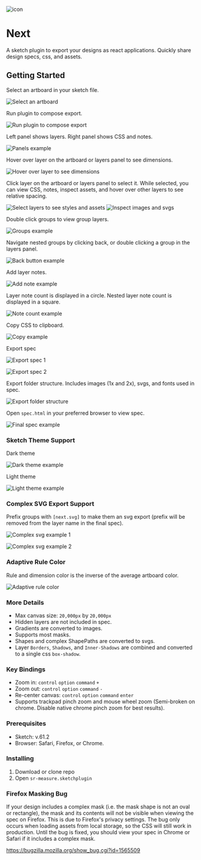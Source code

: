 ![icon](images/icon.png)

# Next

A sketch plugin to export your designs as react applications. Quickly share design specs, css, and assets.

## Getting Started

Select an artboard in your sketch file.

![Select an artboard](images/screen-1.png)

Run plugin to compose export.

![Run plugin to compose export](images/screen-2.png)

Left panel shows layers. Right panel shows CSS and notes.

![Panels example](images/screen-3.png)

Hover over layer on the artboard or layers panel to see dimensions.

![Hover over layer to see dimensions](images/screen-4.png)

Click layer on the artboard or layers panel to select it. While selected, you can view CSS, notes, inspect assets, and hover over other layers to see relative spacing.

![Select layers to see styles and assets](images/screen-5.png)
![Inspect images and svgs](images/screen-6.png)

Double click groups to view group layers.

![Groups example](images/screen-7.png)

Navigate nested groups by clicking back, or double clicking a group in the layers panel.

![Back button example](images/screen-8.png)

Add layer notes.

![Add note example](images/screen-9.png)

Layer note count is displayed in a circle. Nested layer note count is displayed in a square.

![Note count example](images/screen-10.png)

Copy CSS to clipboard.

![Copy example](images/screen-11.png)

Export spec

![Export spec 1](images/screen-12.png)

![Export spec 2](images/screen-13.png)

Export folder structure. Includes images (1x and 2x), svgs, and fonts used in spec.

![Export folder structure](images/screen-14.png)

Open `spec.html` in your preferred browser to view spec.

![Final spec example](images/screen-15.png)

### Sketch Theme Support

Dark theme

![Dark theme example](images/screen-16.png)

Light theme

![Light theme example](images/screen-17.png)

### Complex SVG Export Support

Prefix groups with `[next.svg]` to make them an svg export (prefix will be removed from the layer name in the final spec).

![Complex svg example 1](images/screen-18.png)

![Complex svg example 2](images/screen-19.png)

### Adaptive Rule Color

Rule and dimension color is the inverse of the average artboard color.

![Adaptive rule color](images/screen-20.png)

### More Details

- Max canvas size: `20,000px` by `20,000px`
- Hidden layers are not included in spec.
- Gradients are converted to images.
- Supports most masks.
- Shapes and complex ShapePaths are converted to svgs.
- Layer `Borders`, `Shadows`, and `Inner-Shadows` are combined and converted to a single css `box-shadow`.

### Key Bindings

- Zoom in: `control` `option` `command` `+`
- Zoom out: `control` `option` `command` `-`
- Re-center canvas: `control` `option` `command` `enter`
- Supports trackpad pinch zoom and mouse wheel zoom (Semi-broken on chrome. Disable native chrome pinch zoom for best results).

### Prerequisites

- Sketch: v.61.2
- Browser: Safari, Firefox, or Chrome.

### Installing

1. Download or clone repo
2. Open `sr-measure.sketchplugin`

### Firefox Masking Bug

If your design includes a complex mask (i.e. the mask shape is not an oval or rectangle), the mask and its contents will not be visible when viewing the spec on Firefox. This is due to Firefox's privacy settings. The bug only occurs when loading assets from local storage, so the CSS will still work in production. Until the bug is fixed, you should view your spec in Chrome or Safari if it includes a complex mask.

https://bugzilla.mozilla.org/show_bug.cgi?id=1565509